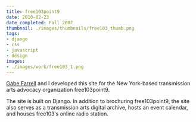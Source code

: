 ```yaml
---
title: free103point9
date: 2010-02-23
date_completed: Fall 2007
thumbnail: ./images/thumbnails/free103_thumb.png
tags:
- django
- css
- javascript
- design
images:
- ./images/work/free103_1.png
---
```


<a href="http://github.com/gsf">Gabe Farrell</a> and I developed this site for the New York-based transmission arts advocacy organization free103point9.

The site is built on Django. In addition to brochuring free103point9, the site also serves as a transmission arts digital archive, hosts an event calendar, and houses free103′s online radio station.
